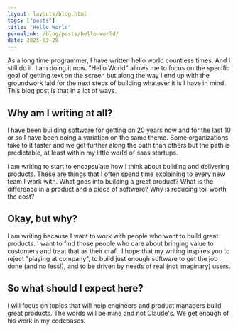 ```yaml
---
layout: layouts/blog.html
tags: ["posts"]
title: "Hello World"
permalink: /blog/posts/hello-world/
date: 2025-03-28
---
```


As a long time programmer, I have written hello world countless times. And I still do it. I am doing it now. "Hello World" allows me to focus on the specific goal of getting text on the screen but along the way I end up with the groundwork laid for the next steps of building whatever it is I have in mind. This blog post is that in a lot of ways.


## Why am I writing at all?

I have been building software for getting on 20 years now and for the last 10 or so I have been doing a variation on the same theme. Some organizations take to it faster and we get further along the path than others but the path is predictable, at least within my little world of saas startups.


I am writing to start to encapsulate how I think about building and delivering products. These are things that I often spend time explaining to every new team I work with. What goes into building a great product? What is the difference in a product and a piece of software? Why is reducing toil worth the cost? 

## Okay, but why?

I am writing because I want to work with people who want to build great products. I want to find those people who care about bringing value to customers and treat that as their craft. I hope that my writing inspires you to reject "playing at company", to build just enough software to get the job done (and no less!), and to be driven by needs of real (not imaginary) users.

## So what should I expect here?

I will focus on topics that will help engineers and product managers build great products. The words will be mine and not Claude's. We get enough of his work in my codebases.
